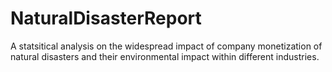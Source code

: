 # NaturalDisasterReport
A statsitical analysis on the widespread impact of company monetization of natural disasters and their environmental impact within different industries.
